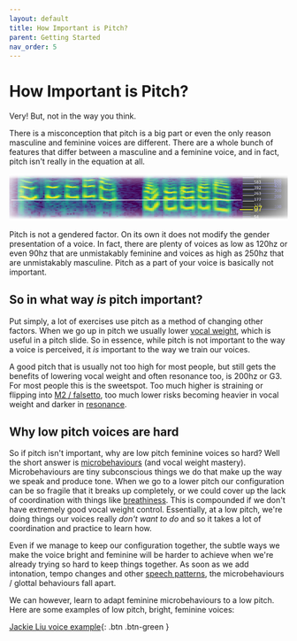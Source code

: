 ```yaml
---
layout: default
title: How Important is Pitch?
parent: Getting Started
nav_order: 5
---
```


# How Important is Pitch?
Very! But, not in the way you think.

There is a misconception that pitch is a big part or even the only reason masculine and feminine voices are different. There are a whole bunch of features that differ between a masculine and a feminine voice, and in fact, pitch isn't really in the equation at all.

![pitch comparison](/img/spectropitchcomparison.png)

Pitch is not a gendered factor. On its own it does not modify the gender presentation of a voice. In fact, there are plenty of voices as low as 120hz or even 90hz that are unmistakably feminine and voices as high as 250hz that are unmistakably masculine. Pitch as a part of your voice is basically not important.


## So in what way _is_ pitch important?
Put simply, a lot of exercises use pitch as a method of changing other factors. When we go up in pitch we usually lower [vocal weight](/wiki/pages/vocal-weight), which is useful in a pitch slide. So in essence, while pitch is not important to the way a voice is perceived, it _is_ important to the way we train our voices.

A good pitch that is usually not too high for most people, but still gets the benefits of lowering vocal weight and often resonance too, is 200hz or G3. For most people this is the sweetspot. Too much higher is straining or flipping into [M2 / falsetto](/wiki/pages/other-resources/mechanisms), too much lower risks becoming heavier in vocal weight and darker in [resonance](/wiki/pages/resonance).

## Why low pitch voices are hard
So if pitch isn't important, why are low pitch feminine voices so hard? Well the short answer is [microbehaviours](/wiki/pages/microbehaviours) (and vocal weight mastery). Microbehaviours are tiny subconscious things we do that make up the way we speak and produce tone. When we go to a lower pitch our configuration can be so fragile that it breaks up completely, or we could cover up the lack of coordination with things like [breathiness](/wiki/pages/clarity/breathiness). This is compounded if we don't have extremely good vocal weight control. Essentially, at a low pitch, we're doing things our voices really _don't want to do_ and so it takes a lot of coordination and practice to learn how.

Even if we manage to keep our configuration together, the subtle ways we make the voice bright and feminine will be harder to achieve when we're already trying so hard to keep things together. As soon as we add intonation, tempo changes and other [speech patterns](/wiki/pages/speech-patterns), the microbehaviours / glottal behaviours fall apart.

We can however, learn to adapt feminine microbehaviours to a low pitch. Here are some examples of low pitch, bright, feminine voices:

[Jackie Liu voice example](/wiki/pages/voice-examples/#jackie-liu){: .btn .btn-green }







<!--  -->
